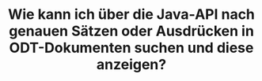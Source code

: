 ---
############################# Static ############################
layout: "auto-gen-gist"
draft: false
path: "de/search/java/boolean/odt/"
otherformats: PDF DOC DOT DOCX DOCM DOTX DOTM TXT OTT RTF XLS XLT XLSX XLSM XLSB XLTX XLTM XLA XLAM ODS OTS CSV TSV XML PPT PPS POT PPTX PPTM POTX POTM PPSX PPSM ODP PST OST EML EMLX MSG ONE ZIP XHTML MHTML MD CHM EPUB  FB2 

############################# Head ############################
head_title: "Java-API zum Suchen und Finden exakter Ausdrücke in ODT-Dokumenten"
head_description: "Die Java-API von GroupDocs.Search hilft Programmierern, die Wortgruppensuche einzubetten und eine bestimmte Folge von Wörtern oder eine exakte Wortgruppe im Text von ODT-Dokumenten über Java zu entdecken."

############################# Header ############################
title: "Wie kann ich über die Java-API nach genauen Sätzen oder Ausdrücken in ODT-Dokumenten suchen und diese anzeigen?"
description: "GroupDocs.Search Java API hat vollständige Unterstützung für erweiterte Suchfunktionen bereitgestellt, die es Softwareentwicklern ermöglichen, exakte Sätze oder Ausdrücke in ODT-Dokumenten über die Suche nach Ausdrücken oder exakten Sätzen zu suchen."

######################### Download Button #######################
button:
    enable: true

############################# About ############################
about:
    enable: true
    title: "Was ist die Phrasensuche und wie wird sie in Java-Apps verwendet?"
    content: |
       Die Wortgruppensuche ist eine sehr effektive Methode, um in Dokumenten oder Webseiten nach einem genauen Satz oder einer Wortgruppe statt nach einem Schlüsselwort zu suchen. Das bedeutet, wenn Benutzer nach einem genauen Ausdruck suchen, möchten sie alle Suchbegriffe in der bestimmten Reihenfolge finden, in der sie erschienen sind. Auf dieser Webseite werden Informationen darüber weitergegeben, wie Benutzer Geschäftsanwendungen und Tools für die effiziente Suche nach Dokumenten und Webseiten mithilfe der Java-API entwickeln können. GroupDocs.Search für Java ist eine sehr gut organisierte und effiziente Java-API, die es Softwareentwicklern ermöglicht, einfache bis fortgeschrittene Textsuchoperationen in ihren eigenen Apps durchzuführen, ohne Software von Drittanbietern zu installieren. Die API enthält zahlreiche wertvolle Funktionen für die Dokumentensuche, wie z. B. einfache oder boolesche Suche, Fuzzy-Suche, Suche mit Berücksichtigung der Groß-/Kleinschreibung, Synonyme, Homophone, Platzhalter, Objekttypsuche, Festlegen des Datenbereichs und andere Arten von Abfragen, um Informationen schnell und elegant zu finden. Darüber hinaus unterstützt es auch die Erkennung von Suchanfragen, die in einer Sprache verfasst sind, die nicht zu Ihrem Tastaturlayout passt.

############################# content ############################
steps:
    enable: true
    block:
    - title_left: "Führen Sie eine Wortgruppensuche in ODT-Dokumenten über Java durch"
      content_left: |
       Die Java-API von GroupDocs.Search bietet vollständige Unterstützung für erweiterte Suchfunktionen, die es Softwareexperten ermöglichen, leistungsstarke Softwareanwendungen mit Suchfunktionen und Benutzerfreundlichkeit zu erstellen. Der folgende Java-Code zeigt, wie Sie mit nur wenigen Codezeilen eine Phrasensuche in Text- und Objektform durchführen.

      title_right: "Exakte Satzsuche in ODT Dateien"
      content_right: |
         * Pfad zum Indexordner & Dokumentenordner definieren.
         * Erstellen eines Indexes im angegebenen Ordner durch Aufrufen der Instanz der Klasse [Index](https://apireference.groupdocs.com/search/java/com.groupdocs.search/Index#Index(java.lang.String)).
         * Indizieren von Dokumenten aus dem angegebenen Ordner durch Aufrufen der Methode [add](https://apireference.groupdocs.com/search/java/com.groupdocs.search/Index#add(java.lang.String)).
         * Suche mit Textabfrage durch Aufrufen der Methode [Search](https://apireference.groupdocs.com/search/java/com.groupdocs.search/Index#search(com.groupdocs.search.SearchQuery)).
         * Suchen Sie nach dem Ausdruck „Phrasentext“ in Objektform
         * Erstellen von Wort1, Wort2 und Unterabfrage 3 durch Aufrufen der Methode [createWordQuery](https://apireference.groupdocs.com/search/java/com.groupdocs.search/SearchQuery#createWordQuery(java.lang.String)).
         * Kombinieren von Unterabfragen zum Erstellen einer neuen Suchabfrage durch Aufrufen von [CreatePhraseSearchQuery](https://apireference.groupdocs.com/search/java/com.groupdocs.search/SearchQuery#createPhraseSearchQuery(com.groupdocs.search.SearchQuery...)) Methode
         * Suche starten und Suchergebnisse anzeigen
         
        
      gisthash: "396c41cda822cf79f31dd37c6740fa03"
      gistfile: "phrase_search_in_text_queries_java.java"

    - title_left: "Wenden Sie die Wildcard-Phrasensuche durch ODT-Dateien über Java an"
      content_left: |
        GroupDocs.Search für Java gibt Software-Programmierern die Möglichkeit, Platzhalter-Suchfunktionen hinzuzufügen, während sie ODT-Dateien in der Java-Anwendung durchsuchen. Die folgenden Java-Codebeispiele demonstrieren, wie die Platzhalter-Phrasensuche in verschiedenen Dokumenttypen mithilfe der Java-API angewendet wird. 

      title_right: "Phrasensuche mit Platzhaltern in Java"
      content_right: |
        * Pfad zum Indexordner & Dokumentenordner definieren.
        * Erstellen eines Indexes im angegebenen Ordner durch Aufrufen der Instanz der Klasse [Index](https://apireference.groupdocs.com/search/java/com.groupdocs.search/Index#Index(java.lang.String)).
        * Indizieren von Dokumenten aus dem angegebenen Ordner durch Aufrufen der Methode [add](https://apireference.groupdocs.com/search/java/com.groupdocs.search/Index#add(java.lang.String)).
        * Suche mit Textabfrage durch Aufrufen der Methode [Search](https://apireference.groupdocs.com/search/java/com.groupdocs.search/Index#search(com.groupdocs.search.SearchQuery)).
        * Suchen Sie nach dem Ausdruck „Phrasentext“ in Objektform
        * Erstellen von Wort1 und Wort3 durch Aufrufen der Methode [createWordQuery](https://apireference.groupdocs.com/search/java/com.groupdocs.search/SearchQuery#createWordQuery(java.lang.String)).
        * Erstellen von Wildcard2 durch Aufrufen der Methode [createWildcardQuery](https://apireference.groupdocs.com/search/java/com.groupdocs.search/SearchQuery#createWildcardQuery(int,%20int)).
        * Kombinieren von Unterabfragen zum Erstellen einer neuen Phrasensuchabfrage durch Aufrufen von [CreatePhraseSearchQuery](https://apireference.groupdocs.com/search/java/com.groupdocs.search/SearchQuery#createPhraseSearchQuery(com.groupdocs.search.SearchQuery...)) Methode
        * Suche starten und Suchergebnisse anzeigen
     
      gisthash: "f21c8c4572883fecc0eeef82c2b814b1"
      gistfile: "use_wildcards_in_phrase_search_java.java"
      
    - title_left: "Java-API zur Kombination von Phrasensuche und anderen Suchtypen"
      content_left: |
        Die Java-API von GroupDocs.Search ermöglicht es Softwareprogrammierern, die Wortgruppensuche mühelos mit anderen Suchtypen zu kombinieren. Der folgende Java-Code zeigt, wie eine Wortgruppensuche über Platzhalter durchgeführt wird, die Wörter und Zeichen in Wörtern darstellen.

      title_right: "So kombinieren Sie die Phrasensuche und andere Suchen"
      content_right: |
        * Pfad zum Indexordner & Dokumentenordner definieren.
        * Erstellen eines Indexes im angegebenen Ordner durch Aufrufen der Instanz der Klasse [Index](https://apireference.groupdocs.com/search/java/com.groupdocs.search/Index#Index(java.lang.String)).
        * Indizieren von Dokumenten aus dem angegebenen Ordner durch Aufrufen der Methode [add](https://apireference.groupdocs.com/search/java/com.groupdocs.search/Index#add(java.lang.String)).
        * Suche mit Textabfrage durch Aufrufen der Methode [Search](https://apireference.groupdocs.com/search/java/com.groupdocs.search/Index#search(com.groupdocs.search.SearchQuery)).
        * Suchen Sie nach dem Ausdruck „Phrasentext“ in Objektform
        * Wortmuster definieren und String anhängen & Wildcard anhängen
        * Erstellen von WordPattern1 und Erstellen von Word3 durch Aufrufen der Methode [CreateWordPatternQuery](https://apireference.groupdocs.com/search/java/com.groupdocs.search/SearchQuery#createWordPatternQuery(com.groupdocs.search.common.WordPattern)).
        * Erstellen von Wildcard2 durch Aufrufen der Methode [createWildcardQuery](https://apireference.groupdocs.com/search/java/com.groupdocs.search/SearchQuery#createWildcardQuery(int,%20int)).
        * Kombinieren von Unterabfragen zum Erstellen einer neuen Phrasensuchabfrage durch Aufrufen von [CreatePhraseSearchQuery](https://apireference.groupdocs.com/search/java/com.groupdocs.search/SearchQuery#createPhraseSearchQuery(com.groupdocs.search.SearchQuery...)) Methode
        * Suche starten und Suchergebnisse anzeigen
     
      gisthash: "dbd0f2eb292796e63e6213461f080e0c"
      gistfile: "combine_phrase_search_with_others_java.java"

    - title_left: "System Anforderungen"
      content_left: |
       GroupDocs.Search für Java wird auf allen wichtigen Plattformen und Betriebssystemen unterstützt. Um den vollständigen Leitfaden zu den Systemanforderungen zu erhalten, besuchen Sie bitte [Systemanforderungen](https://docs.groupdocs.com/search/java/system-requirements/), bevor Sie den folgenden Code ausführen. Stellen Sie bitte sicher, dass die folgenden Voraussetzungen auf Ihrem installiert sind System:
         * Betriebssysteme: Microsoft Windows, Linux, MacOS
         * Unterstützung für Java-Versionen: J2SE 7.0 (1.7), J2SE 8.0 (1.8) oder höher
         * Holen Sie sich die neueste Version von GroupDocs.Search für Java-APIs von GroupDocs [Repository](https://repository.groupdocs.com/repo/com/groupdocs/groupdocs-search/)
        
      title_right: "Warum GroupDocs.Search verwenden?"
      content_right: |
        * Suchindexerstellung sowohl im Speicher als auch auf der Festplatte.
        * Möglichkeit der Indizierung aus einer Datei, einem Stream oder einer Struktur.
        * Unterstützung für die Indexierung passwortgeschützter Dokumente.
        * Unterstützung für das Zusammenführen mehrerer Indizes.
        * Dokument während der Suchindizierung filtern.
        * Unterstützung der Rechtschreibprüfung während der Suche.
        * Mischzeichen werden vollständig unterstützt
        * Kombinieren verschiedener Suchtypen in einer Suchanfrage.
        * Einfache Suche nach Wörtern und regulären Ausdrücken wird unterstützt
        * Vollständige Unterstützung von Alias-Ersetzungen in Suchanfragen.

demos:
    enable: true
        

more_formats:
    enable: true


back_to_top:
    enable: true
---